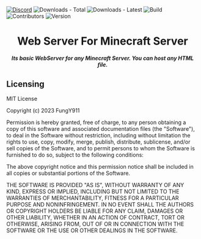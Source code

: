 ##  

[![Discord](https://img.shields.io/discord/967053826127454259?style=for-the-badge)](https://discord.gg/Y49sdJHJET)
![Downloads - Total](https://img.shields.io/github/downloads/CodeITForFun/WSForMC/total?style=for-the-badge)
![Downloads - Latest](https://img.shields.io/github/downloads/CodeITForFun/WSForMC/latest/total?style=for-the-badge)
![Build](https://img.shields.io/github/actions/workflow/status/CodeITForFun/WSForMC/maven.yml?style=for-the-badge)
![Contributors](https://img.shields.io/github/contributors-anon/CodeITForFun/WSForMC?style=for-the-badge)
![Version](https://img.shields.io/github/v/tag/CodeITForFun/WSForMC?style=for-the-badge)
<h1 align="center">Web Server For Minecraft Server</h1>
<h5 align="center">
    <strong>
        Its basic WebServer for any Minecraft Server. You can host any HTML file.
    </strong>
</h5>

## Licensing
MIT License

Copyright (c) 2023 FungY911

Permission is hereby granted, free of charge, to any person obtaining a copy
of this software and associated documentation files (the "Software"), to deal
in the Software without restriction, including without limitation the rights
to use, copy, modify, merge, publish, distribute, sublicense, and/or sell
copies of the Software, and to permit persons to whom the Software is
furnished to do so, subject to the following conditions:

The above copyright notice and this permission notice shall be included in all
copies or substantial portions of the Software.

THE SOFTWARE IS PROVIDED "AS IS", WITHOUT WARRANTY OF ANY KIND, EXPRESS OR
IMPLIED, INCLUDING BUT NOT LIMITED TO THE WARRANTIES OF MERCHANTABILITY,
FITNESS FOR A PARTICULAR PURPOSE AND NONINFRINGEMENT. IN NO EVENT SHALL THE
AUTHORS OR COPYRIGHT HOLDERS BE LIABLE FOR ANY CLAIM, DAMAGES OR OTHER
LIABILITY, WHETHER IN AN ACTION OF CONTRACT, TORT OR OTHERWISE, ARISING FROM,
OUT OF OR IN CONNECTION WITH THE SOFTWARE OR THE USE OR OTHER DEALINGS IN THE
SOFTWARE.
